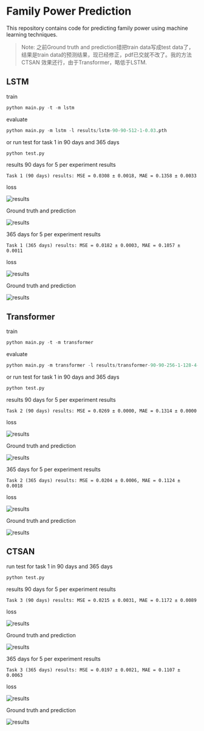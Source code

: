 # Family Power Prediction

This repository contains code for predicting family power using machine learning techniques.

> Note: 之前Ground truth and prediction错把train data写成test data了，结果是train data的预测结果，现已经修正，pdf已交就不改了。我的方法 CTSAN 效果还行，由于Transformer，略低于LSTM.
## LSTM

train

```python
python main.py -t -m lstm
```

evaluate

```python
python main.py -m lstm -l results/lstm-90-90-512-1-0.03.pth
```

or run test for task 1 in 90 days and 365 days
```python
python test.py
```

results
90 days for 5 per experiment results

```text
Task 1 (90 days) results: MSE = 0.0308 ± 0.0018, MAE = 0.1358 ± 0.0033
```

loss

![results](results/lstm-90-90-512-1-loss.png)

Ground truth and prediction

![results](results/lstm-90-90-512-1-truth-prediction.png)


365 days for 5 per experiment results

```text
Task 1 (365 days) results: MSE = 0.0182 ± 0.0003, MAE = 0.1057 ± 0.0011
```

loss

![results](results/lstm-90-365-512-1-loss.png)

Ground truth and prediction

![results](results/lstm-90-365-512-1-truth-prediction.png)

## Transformer

train

```python
python main.py -t -m transformer
```

evaluate

```python
python main.py -m transformer -l results/transformer-90-90-256-1-128-4-0.029.pth
```

or run test for task 1 in 90 days and 365 days

```python
python test.py
```

results
90 days for 5 per experiment results

```text
Task 2 (90 days) results: MSE = 0.0269 ± 0.0000, MAE = 0.1314 ± 0.0000
```

loss

![results](results/transformer-90-90-256-1-128-4-loss.png)

Ground truth and prediction

![results](results/transformer-90-90-256-1-128-4-truth-prediction.png)



365 days for 5 per experiment results
```text
Task 2 (365 days) results: MSE = 0.0204 ± 0.0006, MAE = 0.1124 ± 0.0018
```

loss

![results](results/transformer-90-365-256-1-128-4-loss.png)

Ground truth and prediction

![results](results/transformer-90-365-256-1-128-4-truth-prediction.png)


## CTSAN

run test for task 1 in 90 days and 365 days

```python
python test.py
```

results
90 days for 5 per experiment results

```text
Task 3 (90 days) results: MSE = 0.0215 ± 0.0031, MAE = 0.1172 ± 0.0089
```

loss

![results](results/CTSAN-90-90-256-1-128-4-loss.png)

Ground truth and prediction

![results](results/CTSAN-90-90-256-1-128-4-truth-prediction.png)



365 days for 5 per experiment results
```text
Task 3 (365 days) results: MSE = 0.0197 ± 0.0021, MAE = 0.1107 ± 0.0063
```

loss

![results](results/CTSAN-90-365-256-1-128-4-loss.png)

Ground truth and prediction

![results](results/CTSAN-90-365-256-1-128-4-truth-prediction.png)
